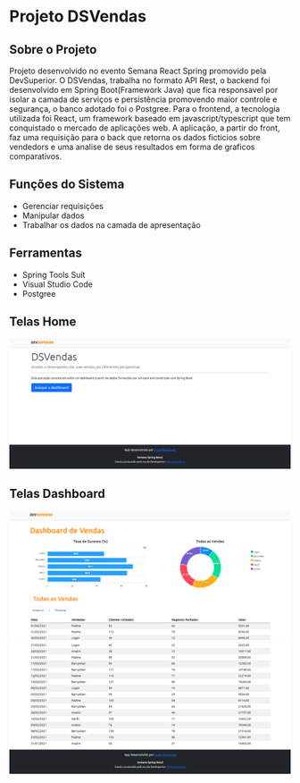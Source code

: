 # Projeto DSVendas

## Sobre o Projeto

Projeto desenvolvido no evento Semana React Spring promovido pela DevSuperior. O DSVendas, trabalha no formato API Rest, o backend foi desenvolvido em Spring Boot(Framework Java) que fica responsavel por isolar a camada de serviços e persistência promovendo maior controle e segurança, o banco adotado foi o Postgree. Para o frontend, a tecnologia utilizada foi React, um framework baseado em javascript/typescript que tem conquistado o mercado de aplicações web. A aplicação, a partir do front, faz uma requisição para o back que retorna os dados ficticios sobre vendedors e uma analise de seus resultados em forma de graficos comparativos.

## Funções do Sistema

- Gerenciar requisições
- Manipular dados
- Trabalhar os dados na camada de apresentação

## Ferramentas

- Spring Tools Suít
- Visual Studio Code
- Postgree

## Telas Home

![Preview-Screens](https://raw.githubusercontent.com/Shackluryz/projeto-sds4/main/preview/home.png)

## Telas Dashboard

![Preview-Screens](https://raw.githubusercontent.com/Shackluryz/projeto-sds4/main/preview/dashboard1.png)
![Preview-Screens](https://raw.githubusercontent.com/Shackluryz/projeto-sds4/main/preview/dashboard2.png)

